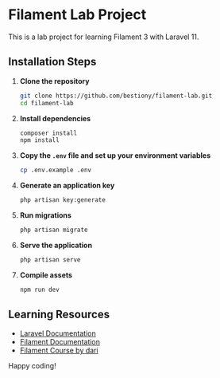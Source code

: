 # Filament Lab Project

This is a lab project for learning Filament 3 with Laravel 11.

## Installation Steps

1. **Clone the repository**
    ```bash
    git clone https://github.com/bestiony/filament-lab.git
    cd filament-lab
    ```

2. **Install dependencies**
    ```bash
    composer install
    npm install
    ```

3. **Copy the `.env` file and set up your environment variables**
    ```bash
    cp .env.example .env
    ```

4. **Generate an application key**
    ```bash
    php artisan key:generate
    ```

5. **Run migrations**
    ```bash
    php artisan migrate
    ```

6. **Serve the application**
    ```bash
    php artisan serve
    ```

7. **Compile assets**
    ```bash
    npm run dev
    ```

## Learning Resources

- [Laravel Documentation](https://laravel.com/docs)
- [Filament Documentation](https://filamentphp.com/docs)
- [Filament Course by dari](https://www.youtube.com/watch?v=wGu8lgaK_v8)

Happy coding!
